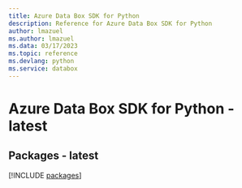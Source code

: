 ```yaml
---
title: Azure Data Box SDK for Python
description: Reference for Azure Data Box SDK for Python
author: lmazuel
ms.author: lmazuel
ms.data: 03/17/2023
ms.topic: reference
ms.devlang: python
ms.service: databox
---
```

# Azure Data Box SDK for Python - latest
## Packages - latest
[!INCLUDE [packages](data-box-index.md)]